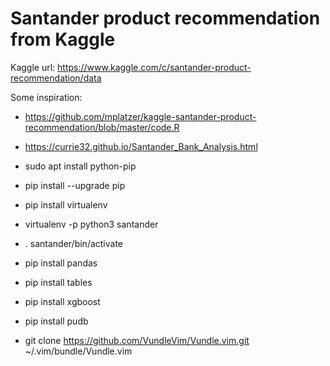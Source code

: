 # Santander product recommendation from Kaggle

Kaggle url: https://www.kaggle.com/c/santander-product-recommendation/data

Some inspiration:
* https://github.com/mplatzer/kaggle-santander-product-recommendation/blob/master/code.R
* https://currie32.github.io/Santander_Bank_Analysis.html

* sudo apt install python-pip
* pip install --upgrade pip
* pip install virtualenv
* virtualenv -p python3 santander
* . santander/bin/activate
* pip install pandas
* pip install tables
* pip install xgboost
* pip install pudb
* git clone https://github.com/VundleVim/Vundle.vim.git ~/.vim/bundle/Vundle.vim
